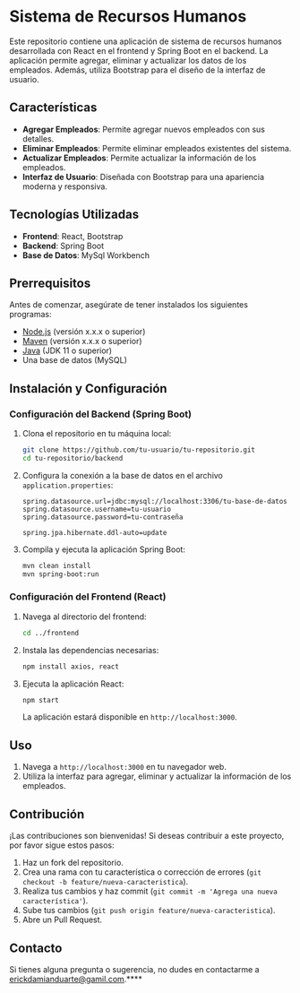 # Sistema de Recursos Humanos

Este repositorio contiene una aplicación de sistema de recursos humanos desarrollada con React en el frontend y Spring Boot en el backend. La aplicación permite agregar, eliminar y actualizar los datos de los empleados. Además, utiliza Bootstrap para el diseño de la interfaz de usuario.

## Características

- **Agregar Empleados**: Permite agregar nuevos empleados con sus detalles.
- **Eliminar Empleados**: Permite eliminar empleados existentes del sistema.
- **Actualizar Empleados**: Permite actualizar la información de los empleados.
- **Interfaz de Usuario**: Diseñada con Bootstrap para una apariencia moderna y responsiva.

## Tecnologías Utilizadas

- **Frontend**: React, Bootstrap
- **Backend**: Spring Boot
- **Base de Datos**: MySql Workbench

## Prerrequisitos

Antes de comenzar, asegúrate de tener instalados los siguientes programas:

- [Node.js](https://nodejs.org/) (versión x.x.x o superior)
- [Maven](https://maven.apache.org/) (versión x.x.x o superior)
- [Java](https://www.oracle.com/java/technologies/javase-jdk11-downloads.html) (JDK 11 o superior)
- Una base de datos (MySQL)

## Instalación y Configuración

### Configuración del Backend (Spring Boot)

1. Clona el repositorio en tu máquina local:

    ```bash
    git clone https://github.com/tu-usuario/tu-repositorio.git
    cd tu-repositorio/backend
    ```

2. Configura la conexión a la base de datos en el archivo `application.properties`:

    ```properties
    spring.datasource.url=jdbc:mysql://localhost:3306/tu-base-de-datos
    spring.datasource.username=tu-usuario
    spring.datasource.password=tu-contraseña

    spring.jpa.hibernate.ddl-auto=update
    ```

3. Compila y ejecuta la aplicación Spring Boot:

    ```bash
    mvn clean install
    mvn spring-boot:run
    ```

### Configuración del Frontend (React)

1. Navega al directorio del frontend:

    ```bash
    cd ../frontend
    ```

2. Instala las dependencias necesarias:

    ```bash
    npm install axios, react
    ```

3. Ejecuta la aplicación React:

    ```bash
    npm start
    ```

    La aplicación estará disponible en `http://localhost:3000`.

## Uso

1. Navega a `http://localhost:3000` en tu navegador web.
2. Utiliza la interfaz para agregar, eliminar y actualizar la información de los empleados.

## Contribución

¡Las contribuciones son bienvenidas! Si deseas contribuir a este proyecto, por favor sigue estos pasos:

1. Haz un fork del repositorio.
2. Crea una rama con tu característica o corrección de errores (`git checkout -b feature/nueva-caracteristica`).
3. Realiza tus cambios y haz commit (`git commit -m 'Agrega una nueva característica'`).
4. Sube tus cambios (`git push origin feature/nueva-caracteristica`).
5. Abre un Pull Request.

## Contacto

Si tienes alguna pregunta o sugerencia, no dudes en contactarme a [erickdamianduarte@gamil.com](erickdamianduarte@gamil.com).****
